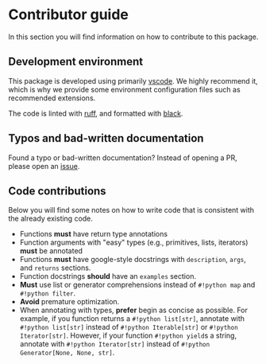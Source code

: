 # Contributor guide

In this section you will find information on how to contribute to this package.

## Development environment

This package is developed using primarily [vscode](https://code.visualstudio.com/). We highly recommend it, which is why we provide some environment configuration files such as recommended extensions.

The code is linted with [ruff](https://github.com/charliermarsh/ruff), and formatted with [black](https://github.com/psf/black).


## Typos and bad-written documentation

Found a typo or bad-written documentation? Instead of opening a PR, please open an [issue](https://github.com/demetrius-mp/sesg/issues).

## Code contributions

Below you will find some notes on how to write code that is consistent with the already existing code.

- Functions **must** have return type annotations
- Function arguments with "easy" types (e.g., primitives, lists, iterators) **must** be annotated
- Functions **must** have google-style docstrings with `description`, `args`, and `returns` sections.
- Function docstrings **should** have an `examples` section.
- **Must** use list or generator comprehensions instead of `#!python map` and `#!python filter`.
- **Avoid** premature optimization.
- When annotating with types, **prefer** begin as concise as possible. For example, if you function returns a `#!python list[str]`, annotate with `#!python list[str]` instead of `#!python Iterable[str]` or `#!python Iterator[str]`. However, if your function `#!python yield`s a string, annotate with `#!python Iterator[str]` instead of `#!python Generator[None, None, str]`.
